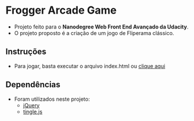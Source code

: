 # Frogger Arcade Game

- Projeto feito para o **Nanodegree Web Front End Avançado da Udacity**.
- O projeto proposto é a criação de um jogo de Fliperama clássico.

## Instruções

- Para jogar, basta executar o arquivo index.html ou [clique aqui]()

## Dependências

- Foram utilizados neste projeto: 
  - [jQuery](https://jquery.com/)
  - [tingle.js](https://robinparisi.github.io/tingle/)
